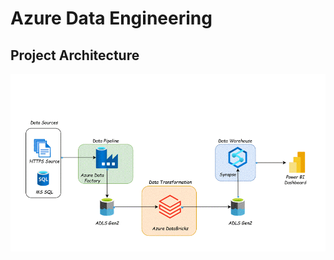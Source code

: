 # Azure Data Engineering

## Project Architecture


![](https://github.com/sairish/Azure-Data-Engineering/blob/main/Azure%20Architecture3.gif)
